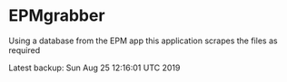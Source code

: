 # EPMgrabber
Using a database from the EPM app this application scrapes the files as required


Latest backup: Sun Aug 25 12:16:01 UTC 2019
